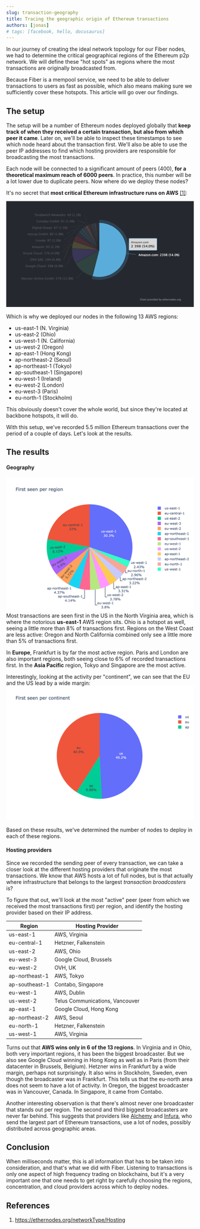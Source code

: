 ```yaml
---
slug: transaction-geography
title: Tracing the geographic origin of Ethereum transactions
authors: [jonas]
# tags: [facebook, hello, docusaurus]
---
```


In our journey of creating the ideal network topology for our Fiber nodes, we had to determine the critical geographical
regions of the Ethereum p2p network. We will define these "hot spots" as regions where the most transactions are originally
broadcasted from.

Because Fiber is a mempool service, we need to be able to deliver transactions to users as fast as possible, which also means making sure we sufficiently cover these hotspots. This article will go over our findings.

## The setup
The setup will be a number of Ethereum nodes deployed globally that **keep track of when they received a certain transaction, but also
from which peer it came**. 
Later on, we'll be able to inspect these timestamps to see which node heard about the transaction first. 
We'll also be able to use the peer IP addresses to find which hosting providers are responsible for broadcasting
the most transactions.

Each node will be connected to a significant amount of peers (400), **for a theoretical
maximum reach of 6000 peers**. In practice, this number will be a lot lower due to duplicate peers.
Now where do we deploy these nodes?

It's no secret that **most critical Ethereum infrastructure runs on AWS** [[1]](#references):

![](./hosting-chart.png)

Which is why we deployed our nodes in the following 13 AWS regions:
* us-east-1 (N. Virginia)
* us-east-2 (Ohio)
* us-west-1 (N. California)
* us-west-2 (Oregon)
* ap-east-1 (Hong Kong)
* ap-northeast-2 (Seoul)
* ap-northeast-1 (Tokyo)
* ap-southeast-1 (Singapore)
* eu-west-1 (Ireland)
* eu-west-2 (London)
* eu-west-3 (Paris)
* eu-north-1 (Stockholm) 

This obviously doesn't cover the whole world, but since they're located at backbone hotspots, it will do.

With this setup, we've recorded 5.5 million Ethereum transactions over the period of a couple of days. Let's look at the results.

## The results

#### Geography
![](./tx_geo.png)
Most transactions are seen first in the US in the North Virginia area, which is
where the notorious **us-east-1** AWS region sits. Ohio is a hotspot as well, seeing
a little more than 8% of transactions first. Regions on the West Coast are less active:
Oregon and North California combined only see a little more than 5% of transactions first.

In **Europe**, Frankfurt is by far the most active region. Paris and London are also important
regions, both seeing close to 6% of recorded transactions first. In the **Asia Pacific** region, Tokyo and Singapore are the most active.


Interestingly, looking at the activity per "continent", we can see that the EU and the US lead by a wide margin:
![](./tx_geo_continent.png)

Based on these results, we've determined the number of nodes to deploy in each of these regions.

#### Hosting providers
Since we recorded the sending peer of every transaction, we can take a closer look at the different hosting
providers that originate the most transactions. We know that AWS hosts a lot of full nodes, but is that actually where
infrastructure that belongs to the largest *transaction broadcasters* is?

To figure that out, we'll look at the most "active" peer (peer from which we received the most transactions first) per region, and identify the hosting provider based on their IP address.

| Region | Hosting Provider |
| ------ | ---------------- |
| us-east-1    | AWS, Virginia     |
| eu-central-1 | Hetzner, Falkenstein |
| us-east-2 | AWS, Ohio |
| eu-west-3 | Google Cloud, Brussels |
| eu-west-2 | OVH, UK |
| ap-northeast-1 | AWS, Tokyo |
| ap-southeast-1 | Contabo, Singapore |
| eu-west-1 | AWS, Dublin |
| us-west-2 | Telus Communications, Vancouver |
| ap-east-1 | Google Cloud, Hong Kong |
| ap-northeast-2 | AWS, Seoul |
| eu-north-1 | Hetzner, Falkenstein |
| us-west-1 | AWS, Virginia |

Turns out that **AWS wins only in 6 of the 13 regions**. In Virginia and in Ohio, both very important regions, it has been the biggest broadcaster. But we also see Google Cloud winning in Hong Kong as well as in Paris (from their datacenter in Brussels, Belgium). Hetzner wins in Frankfurt by a wide margin, perhaps not surprisingly. It also wins in Stockholm, Sweden,
even though the broadcaster was in Frankfurt. This tells us that the eu-north area does not seem to have a lot of
activity. In Oregon, the biggest broadcaster was in Vancouver, Canada. In Singapore, it came from Contabo.

Another interesting observation is that there's almost never one broadcaster that stands out per region. The second and
third biggest broadcasters are never far behind. This suggests that providers like [Alchemy](https://www.alchemy.com/)
and [Infura](https://infura.io/), who send the largest part of Ethereum transactions, use a lot of nodes, possibly
distributed across geographic areas.

## Conclusion
When milliseconds matter, this is all information that has to be taken into consideration, and that's what we did
with Fiber. Listening to transactions is only one aspect of high frequency trading on blockchains, but it's a very important one that one needs to get right by carefully choosing the regions, concentration, and cloud providers
across which to deploy nodes.

## References
1. https://ethernodes.org/networkType/Hosting